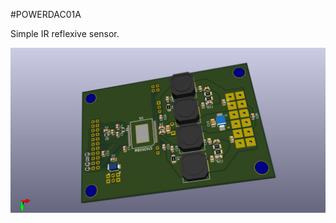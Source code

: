 <!--- PrjInfo ---> <!--- Please remove this line after manually editing --->
<!--- 00a56be08b96043df9e37d6aff7b6990 --->
<!--- Created:20170112-18:22: ---> 
<!--- Author:Mlab: ---> 
<!--- AuthorEmail:mlab@mlab.cz: ---> 
<!--- Tags:imported: ---> 
<!--- Ust:None: ---> 
<!--- Name:POWERDAC01A: --->
#POWERDAC01A 
<!--- LongName --->
Simple IR reflexive sensor.
<!--- ELongName ---> 

<!--- Lead --->

<!--- ELead ---> 

![LeadImg](POWERDAC_Bottom_Small.jpg) 


​
​
<!--- Description --->
<!--- EDescription --->
<!--- Content --->
<!--- EContent --->
            